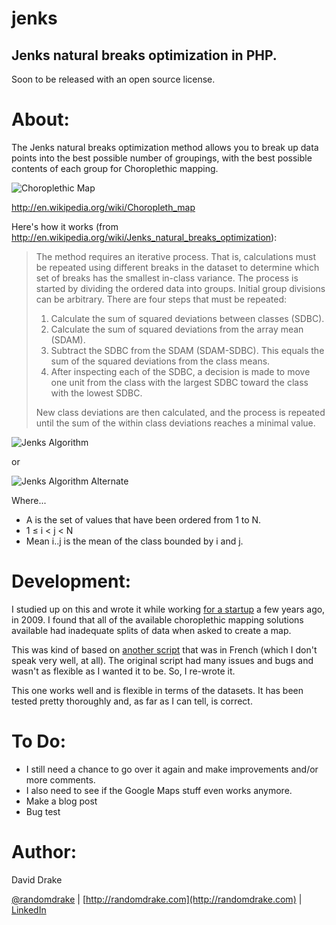jenks
=====

Jenks natural breaks optimization in PHP.
-----
Soon to be released with an open source license.

About:
=====
The Jenks natural breaks optimization method allows you to break up data points into the best possible number of groupings, with the best possible contents of each group for Choroplethic mapping. 

![Choroplethic Map](http://randomdrake.com/map.png "An example of a choropleth map.")

http://en.wikipedia.org/wiki/Choropleth_map

Here's how it works (from http://en.wikipedia.org/wiki/Jenks_natural_breaks_optimization):

>The method requires an iterative process. That is, calculations must be repeated using different breaks in the dataset to determine which set of breaks has the smallest in-class variance. The process is started by dividing the ordered data into groups. Initial group divisions can be arbitrary. There are four steps that must be repeated:
>
>1. Calculate the sum of squared deviations between classes (SDBC).
>2. Calculate the sum of squared deviations from the array mean (SDAM).
>3. Subtract the SDBC from the SDAM (SDAM-SDBC). This equals the sum of the squared deviations from the class means.
>4. After inspecting each of the SDBC, a decision is made to move one unit from the class with the largest SDBC toward the class with the lowest SDBC.
>
>New class deviations are then calculated, and the process is repeated until the sum of the within class deviations reaches a minimal value.

![Jenks Algorithm](http://randomdrake.com/jenks.gif "Source - http://www.biomedware.com/files/documentation/spacestat/interface/map/classify/About_natural_breaks.htm")

or

![Jenks Algorithm Alternate](http://randomdrake.com/jenks2.gif "Source - http://www.biomedware.com/files/documentation/spacestat/interface/map/classify/About_natural_breaks.htm")

Where...
* A is the set of values that have been ordered from 1 to N.
* 1 ≤ i < j < N
* Mean i..j is the mean of the class bounded by i and j.

Development:
=====
I studied up on this and wrote it while working [for a startup](http://grupthinkpowered.com/) a few years ago, in 2009. I found that all of the available choroplethic mapping solutions available had inadequate splits of data when asked to create a map.

This was kind of based on [another script](http://www.forumsig.org/showthread.php?t=22055) that was in French (which I don't speak very well, at all). The original script had many issues and bugs and wasn't as flexible as I wanted it to be. So, I re-wrote it.

This one works well and is flexible in terms of the datasets. It has been tested pretty thoroughly and, as far as I can tell, is correct.

To Do:
=====
* I still need a chance to go over it again and make improvements and/or more comments. 
* I also need to see if the Google Maps stuff even works anymore.
* Make a blog post 
* Bug test

Author:
=====
David Drake 

[@randomdrake](https://twitter.com/#!/randomdrake) | [http://randomdrake.com](http://randomdrake.com) | [LinkedIn](http://www.linkedin.com/pub/david-drake/52/247/465)